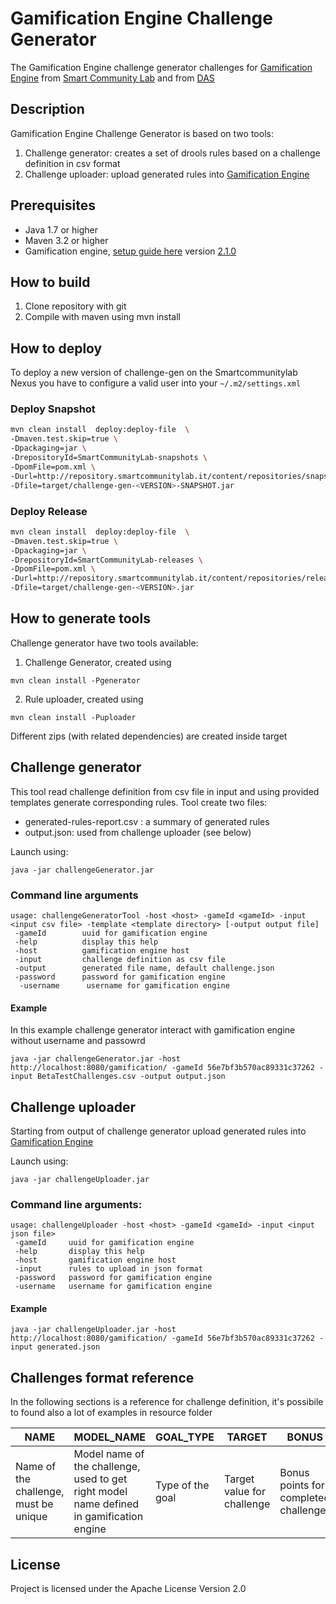 # Gamification Engine Challenge Generator

The Gamification Engine challenge generator challenges for [Gamification Engine](https://github.com/smartcommunitylab/smartcampus.gamification) from [Smart Community Lab](https://github.com/smartcommunitylab) and from [DAS](https://github.com/das-fbk)

## Description

Gamification Engine Challenge Generator is based on two tools:

1. Challenge generator: creates a set of drools rules based on a challenge definition in csv format
2. Challenge uploader: upload generated rules into [Gamification Engine](https://github.com/smartcommunitylab/smartcampus.gamification) 
 

## Prerequisites

* Java 1.7 or higher
* Maven 3.2 or higher
* Gamification engine, [setup guide here](https://github.com/smartcommunitylab/smartcampus.gamification/wiki/Setup) version [2.1.0](https://github.com/smartcommunitylab/smartcampus.gamification/tree/r2.1.0)

## How to build

1. Clone repository with git
2. Compile with maven using mvn install

## How to deploy

To deploy a new version of challenge-gen on the Smartcommunitylab Nexus you have to configure a valid user into your `~/.m2/settings.xml`

### Deploy Snapshot

```bash
mvn clean install  deploy:deploy-file  \
-Dmaven.test.skip=true \
-Dpackaging=jar \
-DrepositoryId=SmartCommunityLab-snapshots \
-DpomFile=pom.xml \
-Durl=http://repository.smartcommunitylab.it/content/repositories/snapshots \
-Dfile=target/challenge-gen-<VERSION>-SNAPSHOT.jar
```

### Deploy Release

```bash
mvn clean install  deploy:deploy-file  \
-Dmaven.test.skip=true \
-Dpackaging=jar \
-DrepositoryId=SmartCommunityLab-releases \
-DpomFile=pom.xml \
-Durl=http://repository.smartcommunitylab.it/content/repositories/releases \
-Dfile=target/challenge-gen-<VERSION>.jar
```

## How to generate tools

Challenge generator have two tools available:

1. Challenge Generator, created using
```
mvn clean install -Pgenerator
```

2. Rule uploader, created using
```
mvn clean install -Puploader
```

Different zips (with related dependencies) are created inside target


## Challenge generator

This tool read challenge definition from csv file in input and using provided templates generate corresponding rules.
Tool create two files:

* generated-rules-report.csv : a summary of generated rules 
* output.json: used from challenge uploader (see below)

Launch using:

```
java -jar challengeGenerator.jar
```

### Command line arguments

```
usage: challengeGeneratorTool -host <host> -gameId <gameId> -input <input csv file> -template <template directory> [-output output file]
 -gameId        uuid for gamification engine
 -help          display this help
 -host          gamification engine host
 -input         challenge definition as csv file
 -output        generated file name, default challenge.json
 -password      password for gamification engine
  -username      username for gamification engine
```

#### Example

In this example challenge generator interact with gamification engine without username and passowrd

```
java -jar challengeGenerator.jar -host http://localhost:8080/gamification/ -gameId 56e7bf3b570ac89331c37262 -input BetaTestChallenges.csv -output output.json
``` 

## Challenge uploader

Starting from output of challenge generator upload generated rules into [Gamification Engine](https://github.com/smartcommunitylab/smartcampus.gamification) 

Launch using:

```
java -jar challengeUploader.jar
```

### Command line arguments:

```
usage: challengeUploader -host <host> -gameId <gameId> -input <input json file> 
 -gameId     uuid for gamification engine
 -help       display this help
 -host       gamification engine host
 -input      rules to upload in json format
 -password   password for gamification engine
 -username   username for gamification engine
```

#### Example

```
java -jar challengeUploader.jar -host http://localhost:8080/gamification/ -gameId 56e7bf3b570ac89331c37262 -input generated.json
```

## Challenges format reference

In the following sections is a reference for challenge definition, it's possibile to found also a lot of examples in resource folder

|NAME|MODEL_NAME|GOAL_TYPE|TARGET|BONUS|POINT_TYPE|DIFFICULTY|BASELINE_VARIABLE|SELECTION_CRITERIA_POINTS|SELECTION_CRITERIA_BADGES|
|----|----------|---------|------|-----|----------|----------|-----------------|-------------------------|-------------------------|
|Name of the challenge, must be unique|Model name of the challenge, used to get right model name defined in gamification engine|Type of the goal|Target value for challenge|Bonus points for completed challenge|Type of the point|Difficulty value ( not used right now )|Baseline variable used for percent challenges|Selection criteria using points|Selection criteria for badges|

## License

Project is licensed under the Apache License Version 2.0

 

